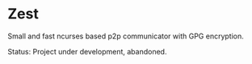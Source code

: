Zest
========
Small and fast ncurses based p2p communicator with GPG encryption.

Status: Project under development, abandoned.

